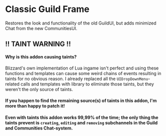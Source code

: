 # Classic Guild Frame

Restores the look and functionality of the old GuildUI, but adds minimized Chat from the new CommunitiesUI.

## !! TAINT WARNING !!
#### Why is this addon causing taints?
Blizzard's own implementation of Lua ingame isn't perfect and using these functions and templates can cause some weird chains of events resulting in taints for no obvious reason. I already replaced all the `UIDropDownMenu`-related calls and templates with library to eliminate those taints, but they weren't the only source of taints.
#### If you happen to find the remaining source(s) of taints in this addon, I'm more than happy to patch it!
#### Even with taints this addon works 99,99% of the time; the only thing the taints prevent is `creating`, `editing` and `removing` subchannels in the Guild and Communities Chat-system.